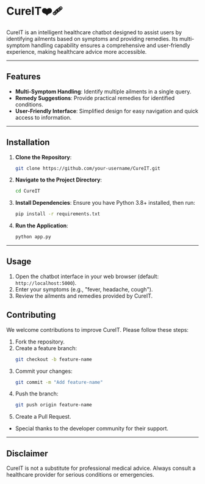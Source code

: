 # CureIT❤️‍🩹

CureIT is an intelligent healthcare chatbot designed to assist users by identifying ailments based on symptoms and providing remedies. Its multi-symptom handling capability ensures a comprehensive and user-friendly experience, making healthcare advice more accessible.

---

## Features
- **Multi-Symptom Handling**: Identify multiple ailments in a single query.
- **Remedy Suggestions**: Provide practical remedies for identified conditions.
- **User-Friendly Interface**: Simplified design for easy navigation and quick access to information.

---

## Installation
1. **Clone the Repository**:
   ```bash
   git clone https://github.com/your-username/CureIT.git
   ```

2. **Navigate to the Project Directory**:
   ```bash
   cd CureIT
   ```

3. **Install Dependencies**:
   Ensure you have Python 3.8+ installed, then run:
   ```bash
   pip install -r requirements.txt
   ```

4. **Run the Application**:
   ```bash
   python app.py
   ```

---

## Usage
1. Open the chatbot interface in your web browser (default: `http://localhost:5000`).
2. Enter your symptoms (e.g., "fever, headache, cough").
3. Review the ailments and remedies provided by CureIT.


## Contributing
We welcome contributions to improve CureIT. Please follow these steps:
1. Fork the repository.
2. Create a feature branch:
   ```bash
   git checkout -b feature-name
   ```
3. Commit your changes:
   ```bash
   git commit -m "Add feature-name"
   ```
4. Push the branch:
   ```bash
   git push origin feature-name
   ```
5. Create a Pull Request.


- Special thanks to the developer community for their support.

---

## Disclaimer
CureIT is not a substitute for professional medical advice. Always consult a healthcare provider for serious conditions or emergencies.
